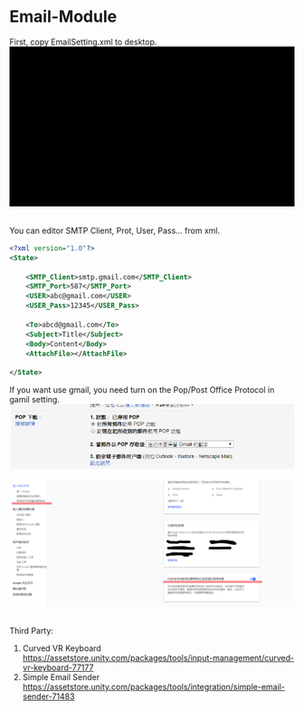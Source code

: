 # Email-Module
  
First, copy EmailSetting.xml to desktop.  
<img src="https://github.com/shinn716/Email-Module/blob/master/demo.gif" /></a>  
  
You can editor SMTP Client, Prot, User, Pass... from xml.  
```xml
<?xml version="1.0"?>
<State>

	<SMTP_Client>smtp.gmail.com</SMTP_Client>
	<SMTP_Port>587</SMTP_Port>
	<USER>abc@gmail.com</USER>
	<USER_Pass>12345</USER_Pass>

	<To>abcd@gmail.com</To>
	<Subject>Title</Subject>
	<Body>Content</Body>
	<AttachFile></AttachFile>

</State>
```
  
If you want use gmail, you need turn on the Pop/Post Office Protocol in gamil setting.
<img src="https://github.com/shinn716/Email-Module/blob/master/Snipaste_2018-04-06_23-53-43.png" /></a>  
<img src="https://github.com/shinn716/Email-Module/blob/master/Snipaste_2018-04-25_09-40-37.png" /></a>  
  
Third Party: 
1. Curved VR Keyboard  
https://assetstore.unity.com/packages/tools/input-management/curved-vr-keyboard-77177  
2. Simple Email Sender  
https://assetstore.unity.com/packages/tools/integration/simple-email-sender-71483
